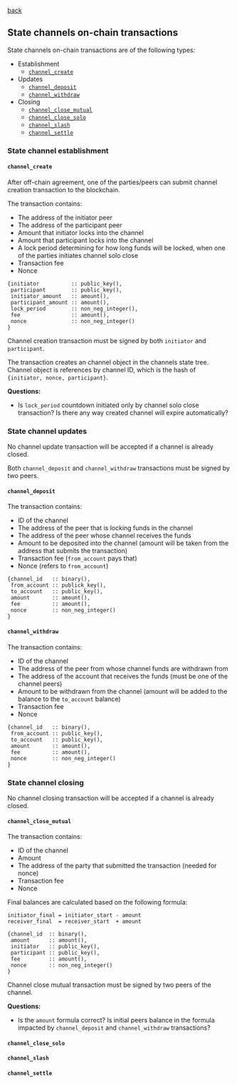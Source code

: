 [back](../CHANNELS.md)
## State channels on-chain transactions

State channels on-chain transactions are of the following types:
- Establishment
    - [`channel_create`](#channel_create)
- Updates
    - [`channel_deposit`](#channel_deposit)
    - [`channel_withdraw`](#channel_withdraw)
- Closing
    - [`channel_close_mutual`](#channel_close_mutual)
    - [`channel_close_solo`](#channel_close_solo)
    - [`channel_slash`](#channel_slash)
    - [`channel_settle`](#channel_settle)

### State channel establishment

#### `channel_create`

After off-chain agreement, one of the parties/peers can submit channel creation transaction to the blockchain.

The transaction contains:
- The address of the initiator peer
- The address of the participant peer
- Amount that initiator locks into the channel
- Amount that participant locks into the channel
- A lock period determining for how long funds will be locked, when one of the parties initiates channel solo close
- Transaction fee
- Nonce

```
{initiator          :: public_key(),
 participant        :: public_key(),
 initiator_amount   :: amount(),
 participant_amount :: amount(),
 lock_period        :: non_neg_integer(),
 fee                :: amount(),
 nonce              :: non_neg_integer()
}
```

Channel creation transaction must be signed by both `initiator` and `participant`.

The transaction creates an channel object in the channels state tree.
Channel object is references by channel ID, which is the hash of `{initiator, nonce, participant}`.

**Questions:**
- Is `lock_period` countdown initiated only by channel solo close transaction?
Is there any way created channel will expire automatically?

### State channel updates

No channel update transaction will be accepted if a channel is already closed.

Both `channel_deposit` and `channel_withdraw` transactions must be signed by two peers.

#### `channel_deposit`

The transaction contains:
- ID of the channel
- The address of the peer that is locking funds in the channel
- The address of the peer whose channel receives the funds
- Amount to be deposited into the channel (amount will be taken from the address that submits the transaction)
- Transaction fee (`from_account` pays that)
- Nonce (refers to `from_account`)

```
{channel_id   :: binary(),
 from_account :: publick_key(),
 to_account   :: public_key(),
 amount       :: amount(),
 fee          :: amount(),
 nonce        :: non_neg_integer()
}
```

#### `channel_withdraw`

The transaction contains:
- ID of the channel
- The address of the peer from whose channel funds are withdrawn from
- The address of the account that receives the funds (must be one of the channel peers)
- Amount to be withdrawn from the channel (amount will be added to the balance to the `to_account` balance)
- Transaction fee
- Nonce

```
{channel_id   :: binary(),
 from_account :: public_key(),
 to_account   :: public_key(),
 amount       :: amount(),
 fee          :: amount(),
 nonce        :: non_neg_integer()
}
```

### State channel closing

No channel closing transaction will be accepted if a channel is already closed.

#### `channel_close_mutual`

The transaction contains:
- ID of the channel
- Amount
- The address of the party that submitted the transaction (needed for nonce)
- Transaction fee
- Nonce

Final balances are calculated based on the following formula:
```
initiator_final = initiator_start - amount
receiver_final  = receiver_start  + amount
```

```
{channel_id  :: binary(),
 amount      :: amount(),
 initiator   :: public_key(),
 participant :: public_key(),
 fee         :: amount(),
 nonce       :: non_neg_integer()
}
```

Channel close mutual transaction must be signed by two peers of the channel.

**Questions:**
- Is the `amount` formula correct?
Is initial peers balance in the formula impacted by `channel_deposit` and `channel_withdraw` transactions?

#### `channel_close_solo`

#### `channel_slash`

#### `channel_settle`

